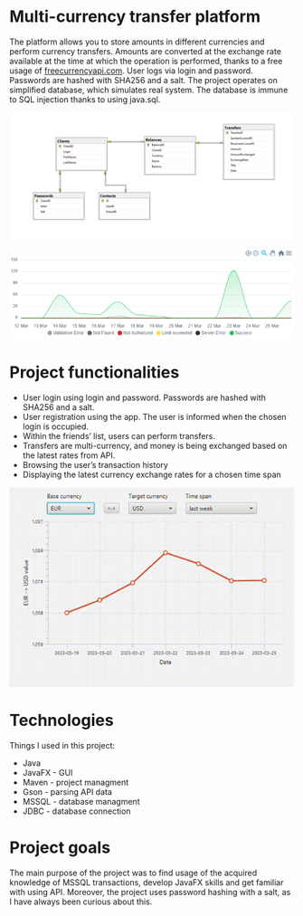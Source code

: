 # Multi-currency transfer platform
The platform allows you to store amounts in different currencies and perform currency transfers. Amounts are converted at the exchange rate available at the time at which the operation is performed, thanks to a free usage of [freecurrencyapi.com](https://freecurrencyapi.com/). User logs via login and password. Passwords are hashed with SHA256 and a salt. The project operates on simplified database, which simulates real system. The database is immune to SQL injection thanks to using java.sql.

![db diagram](https://raw.githubusercontent.com/barankonrad/currencyPlatform/main/images/db.png)

<p align="center">
  <img src="https://raw.githubusercontent.com/barankonrad/currencyPlatform/main/images/api.png"/>
</p>

# Project functionalities

- User login using login and password. Passwords are hashed with SHA256 and a salt.
- User registration using the app. The user is informed when the chosen login is occupied.
- Within the friends’ list, users can perform transfers.
- Transfers are multi-currency, and money is being exchanged based on the latest rates from API.
- Browsing the user’s transaction history
- Displaying the latest currency exchange rates for a chosen time span

<p align="center">
  <img src="https://raw.githubusercontent.com/barankonrad/currencyPlatform/main/images/ratesGif.gif"/>
</p>

# Technologies
Things I used in this project:
- Java
- JavaFX  - GUI
- Maven - project managment
- Gson - parsing API data
- MSSQL - database managment
- JDBC - database connection

# Project goals
The main purpose of the project was to find usage of the acquired knowledge of MSSQL transactions, develop JavaFX skills and get familiar with using API. Moreover, the project uses password hashing with a salt, as I have always been curious about this.
